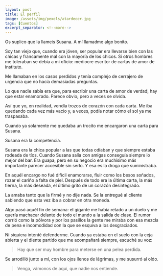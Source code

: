 ```yaml
---
layout: post
title: El perfil
image: /assets/img/pexels/atardecer.jpg
tags: [Cuentos]
excerpt_separator: <!--more-->
---
```


Os suplico que la llameis Susana. A mí llamadme algo bonito.

Soy tan viejo que, cuando era jóven, ser popular era llevarse bien con las chicas y francamente mal con la mayoría de los chicos. Si otros hombres me toleraban se debía a mi oficio: mediocre escritor de cartas de amor de instituto.

<!--more-->

Me llamaban en los casos perdidos y tenía complejo de cerrajero de urgencia que no hacía demasiadas preguntas. 

Lo que nadie sabía era que, para escribir una carta de amor de verdad, hay que estar enamorado. Parece obvio, pero a veces se olvida.

Así que yo, en realidad, vendía trozos de corazón con cada carta. Me iba quedando cada vez más vacío y, a veces, podía notar cómo el sol ya me traspasaba.

Cuando ya solamente me quedaba un trocito me encargaron una carta para Susana.

Susana era la competencia.

Susana era la chica popular a las que todas odiaban y que siempre estaba rodeada de tíos. Cuando Susana salía con amigas conseguía siempre lo mejor del bar. Era guapa, pero en su negocio era muchísimo más importante parecer accesible sin serlo. Y esa es la droga que suministraba.

En aquél encargo no fué difícil enamorarse, fluir como los besos soñados, rozar el cariño a falta de piel. Después de todo era la última carta, la más tierna, la más deseada, el último grito de un corazón desintegrado.

La amaba tanto que la firmé y no dije nada. Se la entregué al cliente sabiendo que esta vez iba a cobrar en otra moneda.

Algo pasó aquél fin de semana: el gigante me había retado a un duelo y me quería machacar delante de todo el mundo a la salida de clase. El rumor corrió como la pólvora y por los pasillos la gente me miraba con esa mezcla de pena e incomodidad con la que se esquiva a los desgraciados.

Ni siquiera intenté defenderme. Cuando ya estaba en el suelo con la ceja abierta y el diente partido que me acompañará siempre, escuché su voz:

> Hay que ser muy hombre para meterse en una pelea perdida.

Se arrodilló junto a mí, con los ojos llenos de lágrimas, y me susurró al oído.

> Venga, vámonos de aquí, que nadie nos entiende.
